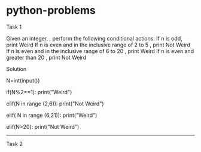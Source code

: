 # python-problems
Task 1

Given an integer, , perform the following conditional actions:
If n is odd, print Weird
If n is even and in the inclusive range of 2 to 5 , print Not Weird
If n is even and in the inclusive range of 6 to 20 , print Weird
If n is even and greater than 20 , print Not Weird

Solution

N=int(input())

if(N%2==1):
   print("Weird")
 
 elif(N in range (2,6)):
   print("Not Weird")
   
 elif( N in range (6,21)):
   print("Weird")
   
 elif(N>20):
   print("Not Weird")
   
-----------------------------------------------------------------------------
Task 2
